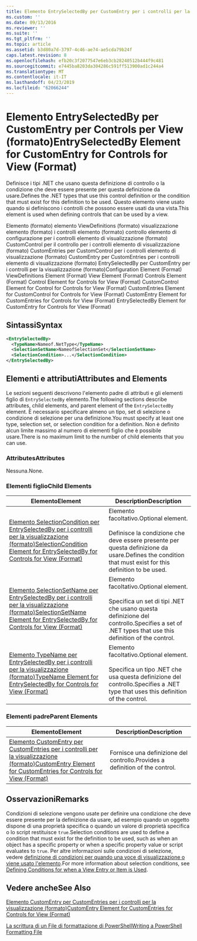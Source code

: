 ```yaml
---
title: Elemento EntrySelectedBy per CustomEntry per i controlli per la visualizzazione (formato) | Microsoft Docs
ms.custom: ''
ms.date: 09/13/2016
ms.reviewer: ''
ms.suite: ''
ms.tgt_pltfrm: ''
ms.topic: article
ms.assetid: b3d80a7d-3797-4c46-ae74-ae5cda79b24f
caps.latest.revision: 8
ms.openlocfilehash: efb20c3f2077547e6eb3cb28240512b444f9c481
ms.sourcegitcommit: e7445ba8203da304286c591ff513900ad1c244a4
ms.translationtype: MT
ms.contentlocale: it-IT
ms.lasthandoff: 04/23/2019
ms.locfileid: "62066244"
---
```

# <a name="entryselectedby-element-for-customentry-for-controls-for-view-format"></a><span data-ttu-id="531d1-102">Elemento EntrySelectedBy per CustomEntry per Controls per View (formato)</span><span class="sxs-lookup"><span data-stu-id="531d1-102">EntrySelectedBy Element for CustomEntry for Controls for View (Format)</span></span>

<span data-ttu-id="531d1-103">Definisce i tipi .NET che usano questa definizione di controllo o la condizione che deve essere presente per questa definizione da usare.</span><span class="sxs-lookup"><span data-stu-id="531d1-103">Defines the .NET types that use this control definition or the condition that must exist for this definition to be used.</span></span> <span data-ttu-id="531d1-104">Questo elemento viene usato quando si definiscono i controlli che possono essere usati da una vista.</span><span class="sxs-lookup"><span data-stu-id="531d1-104">This element is used when defining controls that can be used by a view.</span></span>

<span data-ttu-id="531d1-105">Elemento (formato) elemento ViewDefinitions (formato) visualizzazione elemento (formato) i controlli elemento (formato) controllo elemento di configurazione per i controlli elemento di visualizzazione (formato) CustomControl per il controllo per i controlli elemento di visualizzazione (formato) CustomEntries per CustomControl per i controlli elemento di visualizzazione (formato) CustomEntry per CustomEntries per i controlli elemento di visualizzazione (formato) EntrySelectedBy per CustomEntry per i controlli per la visualizzazione (formato)</span><span class="sxs-lookup"><span data-stu-id="531d1-105">Configuration Element (Format) ViewDefinitions Element (Format) View Element (Format) Controls Element (Format) Control Element for Controls for View (Format) CustomControl Element for Control for Controls for View (Format) CustomEntries Element for CustomControl for Controls for View (Format) CustomEntry Element for CustomEntries for Controls for View (Format) EntrySelectedBy Element for CustomEntry for Controls for View (Format)</span></span>

## <a name="syntax"></a><span data-ttu-id="531d1-106">Sintassi</span><span class="sxs-lookup"><span data-stu-id="531d1-106">Syntax</span></span>

```xml
<EntrySelectedBy>
  <TypeName>Nameof.NetType</TypeName>
  <SelectionSetName>NameofSelectionSet</SelectionSetName>
  <SelectionCondition>...</SelectionCondition>
</EntrySelectedBy>
```

## <a name="attributes-and-elements"></a><span data-ttu-id="531d1-107">Elementi e attributi</span><span class="sxs-lookup"><span data-stu-id="531d1-107">Attributes and Elements</span></span>

<span data-ttu-id="531d1-108">Le sezioni seguenti descrivono l'elemento padre di attributi e gli elementi figlio di `EntrySelectedBy` elemento.</span><span class="sxs-lookup"><span data-stu-id="531d1-108">The following sections describe attributes, child elements, and parent element of the `EntrySelectedBy` element.</span></span> <span data-ttu-id="531d1-109">È necessario specificare almeno un tipo, set di selezione o condizione di selezione per una definizione.</span><span class="sxs-lookup"><span data-stu-id="531d1-109">You must specify at least one type, selection set, or selection condition for a definition.</span></span> <span data-ttu-id="531d1-110">Non è definito alcun limite massimo al numero di elementi figlio che è possibile usare.</span><span class="sxs-lookup"><span data-stu-id="531d1-110">There is no maximum limit to the number of child elements that you can use.</span></span>

### <a name="attributes"></a><span data-ttu-id="531d1-111">Attributes</span><span class="sxs-lookup"><span data-stu-id="531d1-111">Attributes</span></span>

<span data-ttu-id="531d1-112">Nessuna.</span><span class="sxs-lookup"><span data-stu-id="531d1-112">None.</span></span>

### <a name="child-elements"></a><span data-ttu-id="531d1-113">Elementi figlio</span><span class="sxs-lookup"><span data-stu-id="531d1-113">Child Elements</span></span>

|<span data-ttu-id="531d1-114">Elemento</span><span class="sxs-lookup"><span data-stu-id="531d1-114">Element</span></span>|<span data-ttu-id="531d1-115">Description</span><span class="sxs-lookup"><span data-stu-id="531d1-115">Description</span></span>|
|-------------|-----------------|
|[<span data-ttu-id="531d1-116">Elemento SelectionCondition per EntrySelectedBy per i controlli per la visualizzazione (formato)</span><span class="sxs-lookup"><span data-stu-id="531d1-116">SelectionCondition Element for EntrySelectedBy for Controls for View (Format)</span></span>](./selectioncondition-element-for-entryselectedby-for-controls-for-view-format.md)|<span data-ttu-id="531d1-117">Elemento facoltativo.</span><span class="sxs-lookup"><span data-stu-id="531d1-117">Optional element.</span></span><br /><br /> <span data-ttu-id="531d1-118">Definisce la condizione che deve essere presente per questa definizione da usare.</span><span class="sxs-lookup"><span data-stu-id="531d1-118">Defines the condition that must exist for this definition to be used.</span></span>|
|[<span data-ttu-id="531d1-119">Elemento SelectionSetName per EntrySelectedBy per i controlli per la visualizzazione (formato)</span><span class="sxs-lookup"><span data-stu-id="531d1-119">SelectionSetName Element for EntrySelectedBy for Controls for View (Format)</span></span>](./selectionsetname-element-for-entryselectedby-for-controls-for-view-format.md)|<span data-ttu-id="531d1-120">Elemento facoltativo.</span><span class="sxs-lookup"><span data-stu-id="531d1-120">Optional element.</span></span><br /><br /> <span data-ttu-id="531d1-121">Specifica un set di tipi .NET che usano questa definizione del controllo.</span><span class="sxs-lookup"><span data-stu-id="531d1-121">Specifies a set of .NET types that use this definition of the control.</span></span>|
|[<span data-ttu-id="531d1-122">Elemento TypeName per EntrySelectedBy per i controlli per la visualizzazione (formato)</span><span class="sxs-lookup"><span data-stu-id="531d1-122">TypeName Element for EntrySelectedBy for Controls for View (Format)</span></span>](./typename-element-for-entryselectedby-for-controls-for-view-format.md)|<span data-ttu-id="531d1-123">Elemento facoltativo.</span><span class="sxs-lookup"><span data-stu-id="531d1-123">Optional element.</span></span><br /><br /> <span data-ttu-id="531d1-124">Specifica un tipo .NET che usa questa definizione del controllo.</span><span class="sxs-lookup"><span data-stu-id="531d1-124">Specifies a .NET type that uses this definition of the control.</span></span>|

### <a name="parent-elements"></a><span data-ttu-id="531d1-125">Elementi padre</span><span class="sxs-lookup"><span data-stu-id="531d1-125">Parent Elements</span></span>

|<span data-ttu-id="531d1-126">Elemento</span><span class="sxs-lookup"><span data-stu-id="531d1-126">Element</span></span>|<span data-ttu-id="531d1-127">Description</span><span class="sxs-lookup"><span data-stu-id="531d1-127">Description</span></span>|
|-------------|-----------------|
|[<span data-ttu-id="531d1-128">Elemento CustomEntry per CustomEntries per i controlli per la visualizzazione (formato)</span><span class="sxs-lookup"><span data-stu-id="531d1-128">CustomEntry Element for CustomEntries for Controls for View (Format)</span></span>](./customentry-element-for-customentries-for-controls-for-view-format.md)|<span data-ttu-id="531d1-129">Fornisce una definizione del controllo.</span><span class="sxs-lookup"><span data-stu-id="531d1-129">Provides a definition of the control.</span></span>|

## <a name="remarks"></a><span data-ttu-id="531d1-130">Osservazioni</span><span class="sxs-lookup"><span data-stu-id="531d1-130">Remarks</span></span>

<span data-ttu-id="531d1-131">Condizioni di selezione vengono usate per definire una condizione che deve essere presente per la definizione da usare, ad esempio quando un oggetto dispone di una proprietà specifica o quando un valore di proprietà specifica o lo script restituisce `true`.</span><span class="sxs-lookup"><span data-stu-id="531d1-131">Selection conditions are used to define a condition that must exist for the definition to be used, such as when an object has a specific property or when a specific property value or script evaluates to `true`.</span></span> <span data-ttu-id="531d1-132">Per altre informazioni sulle condizioni di selezione, vedere [definizione di condizioni per quando una voce di visualizzazione o viene usato l'elemento](./defining-conditions-for-displaying-data.md).</span><span class="sxs-lookup"><span data-stu-id="531d1-132">For more information about selection conditions, see [Defining Conditions for when a View Entry or Item is Used](./defining-conditions-for-displaying-data.md).</span></span>

## <a name="see-also"></a><span data-ttu-id="531d1-133">Vedere anche</span><span class="sxs-lookup"><span data-stu-id="531d1-133">See Also</span></span>

[<span data-ttu-id="531d1-134">Elemento CustomEntry per CustomEntries per i controlli per la visualizzazione (formato)</span><span class="sxs-lookup"><span data-stu-id="531d1-134">CustomEntry Element for CustomEntries for Controls for View (Format)</span></span>](./customentry-element-for-customentries-for-controls-for-view-format.md)

[<span data-ttu-id="531d1-135">La scrittura di un File di formattazione di PowerShell</span><span class="sxs-lookup"><span data-stu-id="531d1-135">Writing a PowerShell Formatting File</span></span>](./writing-a-powershell-formatting-file.md)
